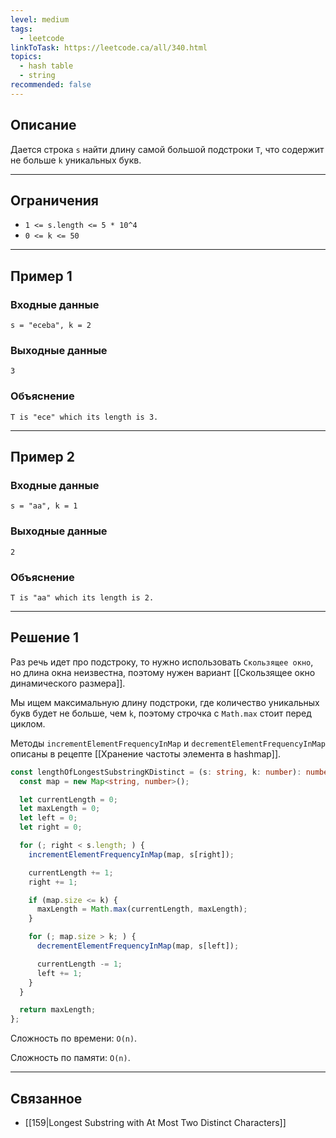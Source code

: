```yaml
---
level: medium
tags:
  - leetcode
linkToTask: https://leetcode.ca/all/340.html
topics:
  - hash table
  - string
recommended: false
---
```

## Описание

Дается строка `s` найти длину самой большой подстроки `T`, что содержит не больше `k` уникальных букв.

---
## Ограничения

- `1 <= s.length <= 5 * 10^4`
- `0 <= k <= 50`

---
## Пример 1

### Входные данные

```
s = "eceba", k = 2
```
### Выходные данные

```
3
```
### Объяснение

```
T is "ece" which its length is 3.
```

---
## Пример 2

### Входные данные

```
s = "aa", k = 1
```
### Выходные данные

```
2
```
### Объяснение

```
T is "aa" which its length is 2.
```

---
## Решение 1

Раз речь идет про подстроку, то нужно использовать `Скользящее окно`, но длина окна неизвестна, поэтому нужен вариант [[Скользящее окно динамического размера]].

Мы ищем максимальную длину подстроки, где количество уникальных букв будет не больше, чем `k`, поэтому строчка с `Math.max` стоит перед циклом.

Методы `incrementElementFrequencyInMap` и `decrementElementFrequencyInMap` описаны в рецепте [[Хранение частоты элемента в hashmap]].

```typescript
const lengthOfLongestSubstringKDistinct = (s: string, k: number): number => {
  const map = new Map<string, number>();

  let currentLength = 0;
  let maxLength = 0;
  let left = 0;
  let right = 0;

  for (; right < s.length; ) {
    incrementElementFrequencyInMap(map, s[right]);

    currentLength += 1;
    right += 1;

    if (map.size <= k) {
      maxLength = Math.max(currentLength, maxLength);
    }

    for (; map.size > k; ) {
      decrementElementFrequencyInMap(map, s[left]);

      currentLength -= 1;
      left += 1;
    }
  }

  return maxLength;
};

```

Сложность по времени: `O(n)`.

Сложность по памяти: `O(n)`.

---
## Связанное

- [[159|Longest Substring with At Most Two Distinct Characters]]